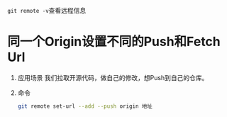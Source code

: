 `git remote -v`查看远程信息

# 同一个Origin设置不同的Push和Fetch Url

1. 应用场景
   我们拉取开源代码，做自己的修改，想Push到自己的仓库。

2. 命令

   ```bash
   git remote set-url --add --push origin 地址
   ```

   

